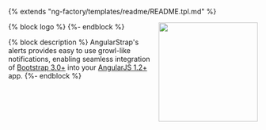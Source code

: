 {% extends "ng-factory/templates/readme/README.tpl.md" %}

{% block logo %}
<img align="right" height="200" src="http://bower.io/img/bower-logo.png">
{%- endblock %}

{% block description %}
AngularStrap's alerts provides easy to use growl-like notifications, enabling seamless integration of [Bootstrap 3.0+](https://github.com/twbs/bootstrap) into your [AngularJS 1.2+](https://github.com/angular/angular.js) app.
{%- endblock %}
